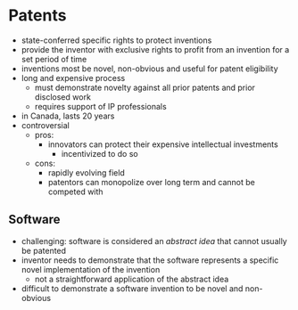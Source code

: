 # Patents
- state-conferred specific rights to protect inventions
- provide the inventor with exclusive rights to profit from an invention for a set period of time
- inventions most be novel, non-obvious and useful for patent eligibility
- long and expensive process
	- must demonstrate novelty against all prior patents and prior disclosed work
	- requires support of IP professionals
- in Canada, lasts 20 years
- controversial
	- pros:
		- innovators can protect their expensive intellectual investments
			- incentivized to do so
	- cons:
		- rapidly evolving field
		- patentors can monopolize over long term and cannot be competed with
## Software
- challenging: software is considered an *abstract idea* that cannot usually be patented
- inventor needs to demonstrate that the software represents a specific novel implementation of the invention
	- not a straightforward application of the abstract idea
- difficult to demonstrate a software invention to be novel and non-obvious
